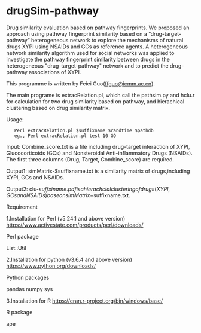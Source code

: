 # drugSim-pathway
Drug similarity evaluation based on pathway fingerprints. We proposed an approach using pathway fingerprint similarity based on a “drug-target-pathway” heterogeneous network to explore the mechanisms of natural drugs XYPI using NSAIDs and GCs as reference agents. A heterogeneous network similarity algorithm used for social networks was applied to investigate the pathway fingerprint similarity between drugs in the heterogeneous "drug-target-pathway" network and to predict the drug-pathway associations of XYPI.

This programme is written by Feiei Guo(ffguo@icmm.ac.cn).

The main programe is extracRelation.pl, which call the pathsim.py and hclu.r for calculation for two drug similarity based on pathway, and hierachical clustering based on drug similarity matrix.

Usage: 
       
       Perl extracRelation.pl $suffixname $randtime $pathdb
       eg., Perl extracRelation.pl test 10 GO

Input: Combine_score.txt is a file including drug-target interaction of XYPI, Glucocorticoids (GCs) and Nonsteroidal Anti-inflammatory Drugs (NSAIDs). The first three columns (Drug, Target, Combine_score) are required.

Output1: simMatrix-$suffixname.txt is a similarity matrix of drugs,including XYPI, GCs and NSAIDs.

Output2: clu-$suffxiname.pdf is a hierachcial clustering of drugs(XYPI, GCs and NSAIDs) base on simMatrix-$suffixname.txt.

Requirement

1.Installation for Perl (v5.24.1 and above version)
https://www.activestate.com/products/perl/downloads/

Perl package

List::Util

2.Installation for python (v3.6.4 and above version)
https://www.python.org/downloads/

Python packages

pandas
numpy
sys

3.Installation for R
https://cran.r-project.org/bin/windows/base/

R package

ape
